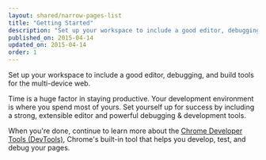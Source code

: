 ```yaml
---
layout: shared/narrow-pages-list
title: "Getting Started"
description: "Set up your workspace to include a good editor, debugging, and build tools for the multi-device web."
published_on: 2015-04-14
updated_on: 2015-04-14
order: 1
---
```


<p class="intro">
  Set up your workspace to include a good editor, debugging, and build tools for the multi-device web.
</p>

Time is a huge factor in staying productive. Your development environment is where you spend most of yours. Set yourself up for success by including a strong, extensible editor and powerful debugging & development tools.

When you're done, continue to learn more about the [Chrome Developer Tools (DevTools)](/web/tools/setup/workspace/setup-devtools), Chrome's built-in tool that helps you develop, test, and debug your pages.
